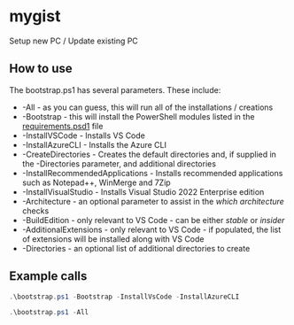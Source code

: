 # mygist

Setup new PC / Update existing PC

## How to use

The bootstrap.ps1 has several parameters. These include:

- -All - as you can guess, this will run all of the installations / creations
- -Bootstrap - this will install the PowerShell modules listed in the [requirements.psd1](./requirements.psd1) file
- -InstallVSCode - Installs VS Code
- -InstallAzureCLI - Installs the Azure CLI
- -CreateDirectories - Creates the default directories and, if supplied in the -Directories parameter, and additional directories
- -InstallRecommendedApplications - Installs recommended applications such as Notepad++, WinMerge and 7Zip
- -InstallVisualStudio - Installs Visual Studio 2022 Enterprise edition
- -Architecture - an optional parameter to assist in the *which architecture* checks
- -BuildEdition - only relevant to VS Code - can be either *stable* or *insider*
- -AdditionalExtensions - only relevant to VS Code - if populated, the list of extensions will be installed along with VS Code
- -Directories - an optional list of additional directories to create

## Example calls

``` PowerShell
.\bootstrap.ps1 -Bootstrap -InstallVsCode -InstallAzureCLI
```

``` PowerShell
.\bootstrap.ps1 -All
```
